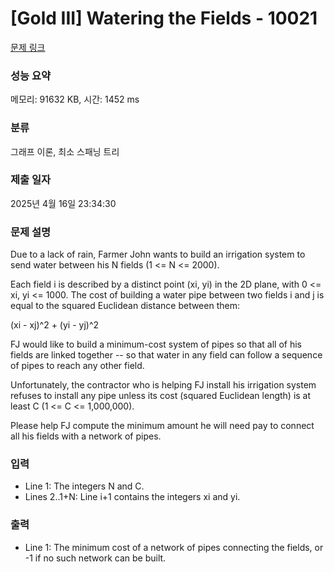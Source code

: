 # [Gold III] Watering the Fields - 10021 

[문제 링크](https://www.acmicpc.net/problem/10021) 

### 성능 요약

메모리: 91632 KB, 시간: 1452 ms

### 분류

그래프 이론, 최소 스패닝 트리

### 제출 일자

2025년 4월 16일 23:34:30

### 문제 설명

<p>Due to a lack of rain, Farmer John wants to build an irrigation system to send water between his N fields (1 <= N <= 2000).</p><p>Each field i is described by a distinct point (xi, yi) in the 2D plane, with 0 <= xi, yi <= 1000.  The cost of building a water pipe between two fields i and j is equal to the squared Euclidean distance between them:</p><p>(xi - xj)^2 + (yi - yj)^2</p><p>FJ would like to build a minimum-cost system of pipes so that all of his fields are linked together -- so that water in any field can follow a sequence of pipes to reach any other field.</p><p>Unfortunately, the contractor who is helping FJ install his irrigation system refuses to install any pipe unless its cost (squared Euclidean length) is at least C (1 <= C <= 1,000,000).</p><p>Please help FJ compute the minimum amount he will need pay to connect all his fields with a network of pipes.</p>

### 입력 

 <ul><li>Line 1: The integers N and C.</li><li>Lines 2..1+N: Line i+1 contains the integers xi and yi.</li></ul>

### 출력 

 <ul><li>Line 1: The minimum cost of a network of pipes connecting the fields, or -1 if no such network can be built.</li></ul>


